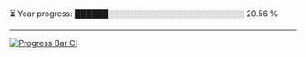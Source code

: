
⏳ Year progress: ██████░░░░░░░░░░░░░░░░░░░░░░░░ 20.56 %

---

[![Progress Bar CI](https://github.com/thatoranzhevyy/thatoranzhevyy/actions/workflows/node.js.yml/badge.svg)](https://github.com/thatoranzhevyy/thatoranzhevyy/actions/workflows/node.js.yml)

